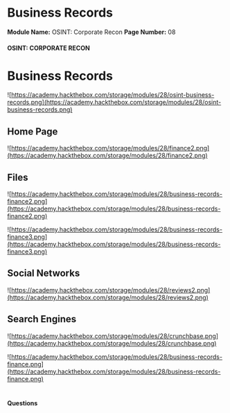 <!--
 // Platform: Academy
// URL: https://academy.hackthebox.com/module/28/section/199
// Platform Version: V1
// Module ID: 28
// Module Name: OSINT: Corporate Recon
// Module Difficulty: Hard
// Section ID: 199
// Section Title: Business Records
// Page Title: OSINT: Corporate Recon
// Page Number: 08
-->

# Business Records

**Module Name:** OSINT: Corporate Recon **Page Number:** 08

#### OSINT: CORPORATE RECON

# Business Records

![https://academy.hackthebox.com/storage/modules/28/osint-business-records.png](https://academy.hackthebox.com/storage/modules/28/osint-business-records.png)

## Home Page

![https://academy.hackthebox.com/storage/modules/28/finance2.png](https://academy.hackthebox.com/storage/modules/28/finance2.png)

## Files

![https://academy.hackthebox.com/storage/modules/28/business-records-finance2.png](https://academy.hackthebox.com/storage/modules/28/business-records-finance2.png)

![https://academy.hackthebox.com/storage/modules/28/business-records-finance3.png](https://academy.hackthebox.com/storage/modules/28/business-records-finance3.png)

## Social Networks

![https://academy.hackthebox.com/storage/modules/28/reviews2.png](https://academy.hackthebox.com/storage/modules/28/reviews2.png)

## Search Engines

![https://academy.hackthebox.com/storage/modules/28/crunchbase.png](https://academy.hackthebox.com/storage/modules/28/crunchbase.png)

![https://academy.hackthebox.com/storage/modules/28/business-records-finance.png](https://academy.hackthebox.com/storage/modules/28/business-records-finance.png)

# 

# 

#### Questions

####
